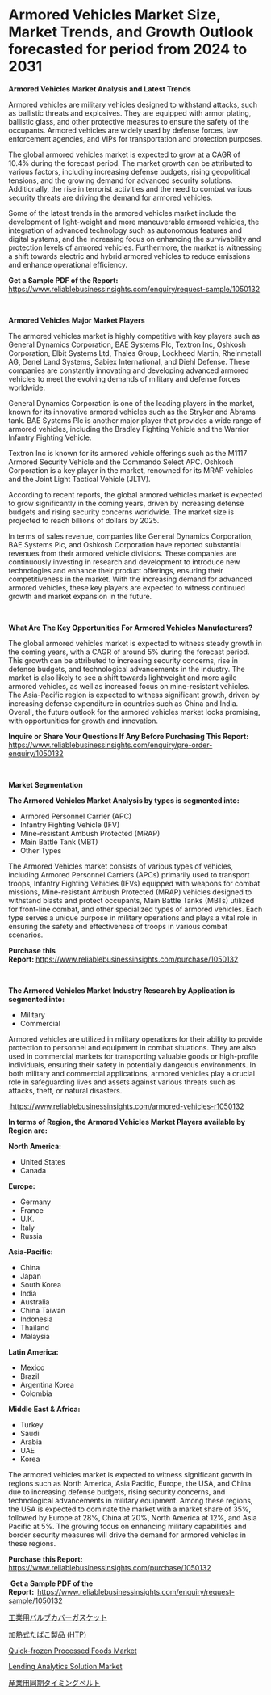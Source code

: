 <p><h1>Armored Vehicles Market Size, Market Trends, and Growth Outlook forecasted for period from 2024 to 2031</h1></p><p><strong>Armored Vehicles Market Analysis and Latest Trends</strong></p>
<p><p>Armored vehicles are military vehicles designed to withstand attacks, such as ballistic threats and explosives. They are equipped with armor plating, ballistic glass, and other protective measures to ensure the safety of the occupants. Armored vehicles are widely used by defense forces, law enforcement agencies, and VIPs for transportation and protection purposes.</p><p>The global armored vehicles market is expected to grow at a CAGR of 10.4% during the forecast period. The market growth can be attributed to various factors, including increasing defense budgets, rising geopolitical tensions, and the growing demand for advanced security solutions. Additionally, the rise in terrorist activities and the need to combat various security threats are driving the demand for armored vehicles.</p><p>Some of the latest trends in the armored vehicles market include the development of light-weight and more maneuverable armored vehicles, the integration of advanced technology such as autonomous features and digital systems, and the increasing focus on enhancing the survivability and protection levels of armored vehicles. Furthermore, the market is witnessing a shift towards electric and hybrid armored vehicles to reduce emissions and enhance operational efficiency.</p></p>
<p><strong>Get a Sample PDF of the Report:&nbsp;</strong> <a href="https://www.reliablebusinessinsights.com/enquiry/request-sample/1050132">https://www.reliablebusinessinsights.com/enquiry/request-sample/1050132</a></p>
<p>&nbsp;</p>
<p><strong>Armored Vehicles Major Market Players</strong></p>
<p><p>The armored vehicles market is highly competitive with key players such as General Dynamics Corporation, BAE Systems Plc, Textron Inc, Oshkosh Corporation, Elbit Systems Ltd, Thales Group, Lockheed Martin, Rheinmetall AG, Denel Land Systems, Sabiex International, and Diehl Defense. These companies are constantly innovating and developing advanced armored vehicles to meet the evolving demands of military and defense forces worldwide.</p><p>General Dynamics Corporation is one of the leading players in the market, known for its innovative armored vehicles such as the Stryker and Abrams tank. BAE Systems Plc is another major player that provides a wide range of armored vehicles, including the Bradley Fighting Vehicle and the Warrior Infantry Fighting Vehicle.</p><p>Textron Inc is known for its armored vehicle offerings such as the M1117 Armored Security Vehicle and the Commando Select APC. Oshkosh Corporation is a key player in the market, renowned for its MRAP vehicles and the Joint Light Tactical Vehicle (JLTV).</p><p>According to recent reports, the global armored vehicles market is expected to grow significantly in the coming years, driven by increasing defense budgets and rising security concerns worldwide. The market size is projected to reach billions of dollars by 2025.</p><p>In terms of sales revenue, companies like General Dynamics Corporation, BAE Systems Plc, and Oshkosh Corporation have reported substantial revenues from their armored vehicle divisions. These companies are continuously investing in research and development to introduce new technologies and enhance their product offerings, ensuring their competitiveness in the market. With the increasing demand for advanced armored vehicles, these key players are expected to witness continued growth and market expansion in the future.</p></p>
<p>&nbsp;</p>
<p><strong>What Are The Key Opportunities For Armored Vehicles Manufacturers?</strong></p>
<p><p>The global armored vehicles market is expected to witness steady growth in the coming years, with a CAGR of around 5% during the forecast period. This growth can be attributed to increasing security concerns, rise in defense budgets, and technological advancements in the industry. The market is also likely to see a shift towards lightweight and more agile armored vehicles, as well as increased focus on mine-resistant vehicles. The Asia-Pacific region is expected to witness significant growth, driven by increasing defense expenditure in countries such as China and India. Overall, the future outlook for the armored vehicles market looks promising, with opportunities for growth and innovation.</p></p>
<p><strong>Inquire or Share Your Questions If Any Before Purchasing This Report:</strong> <a href="https://www.reliablebusinessinsights.com/enquiry/pre-order-enquiry/1050132">https://www.reliablebusinessinsights.com/enquiry/pre-order-enquiry/1050132</a></p>
<p>&nbsp;</p>
<p><strong>Market Segmentation</strong></p>
<p><strong>The Armored Vehicles Market Analysis by types is segmented into:</strong></p>
<p><ul><li>Armored Personnel Carrier (APC)</li><li>Infantry Fighting Vehicle (IFV)</li><li>Mine-resistant Ambush Protected (MRAP)</li><li>Main Battle Tank (MBT)</li><li>Other Types</li></ul></p>
<p><p>The Armored Vehicles market consists of various types of vehicles, including Armored Personnel Carriers (APCs) primarily used to transport troops, Infantry Fighting Vehicles (IFVs) equipped with weapons for combat missions, Mine-resistant Ambush Protected (MRAP) vehicles designed to withstand blasts and protect occupants, Main Battle Tanks (MBTs) utilized for front-line combat, and other specialized types of armored vehicles. Each type serves a unique purpose in military operations and plays a vital role in ensuring the safety and effectiveness of troops in various combat scenarios.</p></p>
<p><strong>Purchase this Report:&nbsp;</strong><a href="https://www.reliablebusinessinsights.com/purchase/1050132">https://www.reliablebusinessinsights.com/purchase/1050132</a></p>
<p>&nbsp;</p>
<p><strong>The Armored Vehicles Market Industry Research by Application is segmented into:</strong></p>
<p><ul><li>Military</li><li>Commercial</li></ul></p>
<p><p>Armored vehicles are utilized in military operations for their ability to provide protection to personnel and equipment in combat situations. They are also used in commercial markets for transporting valuable goods or high-profile individuals, ensuring their safety in potentially dangerous environments. In both military and commercial applications, armored vehicles play a crucial role in safeguarding lives and assets against various threats such as attacks, theft, or natural disasters.</p></p>
<p><a href="https://www.reliablebusinessinsights.com/armored-vehicles-r1050132">&nbsp;https://www.reliablebusinessinsights.com/armored-vehicles-r1050132</a></p>
<p><strong>In terms of Region, the Armored Vehicles Market Players available by Region are:</strong></p>
<p>
    <p> <strong> North America: </strong>
        <ul>
            <li>United States</li>
            <li>Canada</li>
        </ul>
        </p> 
    <p> <strong> Europe: </strong>
        <ul>
            <li>Germany</li>
            <li>France</li>
            <li>U.K.</li>
            <li>Italy</li>
            <li>Russia</li>
        </ul>
        </p> 
    <p> <strong> Asia-Pacific: </strong>
        <ul>
            <li>China</li>
            <li>Japan</li>
            <li>South Korea</li>
            <li>India</li>
            <li>Australia</li>
            <li>China Taiwan</li>
            <li>Indonesia</li>
            <li>Thailand</li>
            <li>Malaysia</li>
        </ul>
        </p> 
    <p> <strong> Latin America: </strong>
        <ul>
            <li>Mexico</li>
            <li>Brazil</li>
            <li>Argentina Korea</li>
            <li>Colombia</li>
        </ul>
        </p> 
    <p> <strong> Middle East & Africa: </strong>
        <ul>
            <li>Turkey</li>
            <li>Saudi</li>
            <li>Arabia</li>
            <li>UAE</li>
            <li>Korea</li>
        </ul>
    </p>
    </p>
<p><p>The armored vehicles market is expected to witness significant growth in regions such as North America, Asia Pacific, Europe, the USA, and China due to increasing defense budgets, rising security concerns, and technological advancements in military equipment. Among these regions, the USA is expected to dominate the market with a market share of 35%, followed by Europe at 28%, China at 20%, North America at 12%, and Asia Pacific at 5%. The growing focus on enhancing military capabilities and border security measures will drive the demand for armored vehicles in these regions.</p></p>
<p><strong>Purchase this Report: </strong><a href="https://www.reliablebusinessinsights.com/purchase/1050132">https://www.reliablebusinessinsights.com/purchase/1050132</a></p>
<p>&nbsp;<strong>Get a Sample PDF of the Report:&nbsp;&nbsp;</strong><a href="https://www.reliablebusinessinsights.com/enquiry/request-sample/1050132">https://www.reliablebusinessinsights.com/enquiry/request-sample/1050132</a></p>
<p><strong></strong></p>
<p><p><a href="https://github.com/avbqbctihcbe2/Market-Research-Report-List-2/blob/main/6293016117306.md">工業用バルブカバーガスケット</a></p><p><a href="https://medium.com/@alexsania91/%E3%82%B0%E3%83%AD%E3%83%BC%E3%83%90%E3%83%AB%E5%8A%A0%E7%86%B1%E5%BC%8F%E3%82%BF%E3%83%90%E3%82%B3%E8%A3%BD%E5%93%81-htps-%E7%94%A3%E6%A5%AD-%E3%82%BF%E3%82%A4%E3%83%97-%E3%82%A2%E3%83%97%E3%83%AA%E3%82%B1%E3%83%BC%E3%82%B7%E3%83%A7%E3%83%B3-%E5%B8%82%E5%A0%B4%E3%83%97%E3%83%AC%E3%83%BC%E3%83%A4%E3%83%BC-%E5%9C%B0%E5%9F%9F%E5%88%A5%E6%88%90%E9%95%B7%E5%88%86%E6%9E%90-%E3%81%8A%E3%82%88%E3%81%B3%E5%B0%86%E6%9D%A5%E3%82%B7%E3%83%8A%E3%83%AA%E3%82%AA-2024%E5%B9%B4-2031%E5%B9%B4-079f0cccbe06">加熱式たばこ製品 (HTP)</a></p><p><a href="https://issuu.com/reportprime-2/docs/quick-frozen-processed-foods-market-size-2030.pptx">Quick-frozen Processed Foods Market</a></p><p><a href="https://github.com/biheemgalvinlouises6hokrh3h/Market-Research-Report-List-2/blob/main/lending-analytics-solution-market.md">Lending Analytics Solution Market</a></p><p><a href="https://github.com/DudleyFerry/Market-Research-Report-List-1/blob/main/9528576117305.md">産業用同期タイミングベルト</a></p></p>